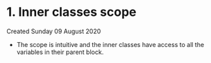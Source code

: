 # 1. Inner classes scope
Created Sunday 09 August 2020


* The scope is intuitive and the inner classes have access to all the variables in their parent block.


